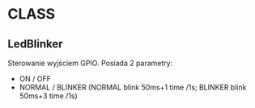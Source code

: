 # CLASS
## LedBlinker
Sterowanie wyjściem GPIO.
Posiada 2 parametry:
 - ON / OFF
 - NORMAL / BLINKER (NORMAL blink 50ms+1 time /1s; BLINKER blink 50ms+3 time /1s)

